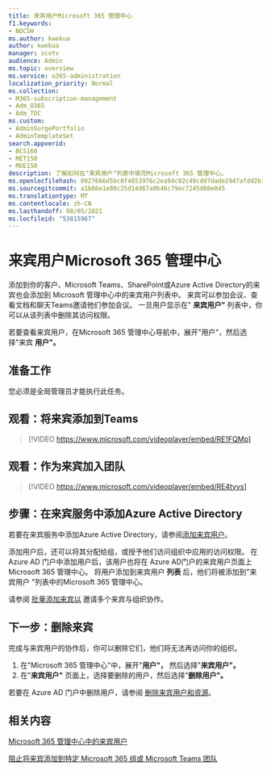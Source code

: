 ```yaml
---
title: 来宾用户Microsoft 365 管理中心
f1.keywords:
- NOCSH
ms.author: kwekua
author: kwekua
manager: scotv
audience: Admin
ms.topic: overview
ms.service: o365-administration
localization_priority: Normal
ms.collection:
- M365-subscription-management
- Adm_O365
- Adm_TOC
ms.custom:
- AdminSurgePortfolio
- AdminTemplateSet
search.appverid:
- BCS160
- MET150
- MOE150
description: 了解如何在"来宾用户"列表中填充Microsoft 365 管理中心。
ms.openlocfilehash: 0927666d5bc8f4853976c2ea94c92c49cdd7dade2947afdd2b1e980a398a5bd2
ms.sourcegitcommit: a1b66e1e80c25d14d67a9b46c79ec7245d88e045
ms.translationtype: MT
ms.contentlocale: zh-CN
ms.lasthandoff: 08/05/2021
ms.locfileid: "53815967"
---
```

# <a name="guest-users-in-microsoft-365-admin-center"></a>来宾用户Microsoft 365 管理中心

添加到你的客户、Microsoft Teams、SharePoint或Azure Active Directory的来宾也会添加到 Microsoft 管理中心中的来宾用户列表中。  来宾可以参加会议、查看文档和聊天Teams邀请他们参加会议。
一旦用户显示在" **来宾用户"** 列表中，你可以从该列表中删除其访问权限。

若要查看来宾用户，在Microsoft 365 管理中心导航中，展开"用户"，然后选择"来宾 **用户"。**

## <a name="before-you-begin"></a>准备工作

您必须是全局管理员才能执行此任务。

## <a name="watch-add-guests-to-teams"></a>观看：将来宾添加到Teams

> [!VIDEO https://www.microsoft.com/videoplayer/embed/RE1FQMp]

## <a name="watch-join-a-team-as-a-guest"></a>观看：作为来宾加入团队

> [!VIDEO https://www.microsoft.com/videoplayer/embed/RE4tyys]

## <a name="steps-add-guests-in-azure-active-directory"></a>步骤：在来宾服务中添加Azure Active Directory

若要在来宾服务中添加Azure Active Directory，请参阅[添加来宾用户](/azure/active-directory/b2b/b2b-quickstart-add-guest-users-portal)。

添加用户后，还可以将其分配给组，或授予他们访问组织中应用的访问权限。 在 Azure AD 门户中添加用户后，该用户也将在 Azure AD门户的来宾用户页面上Microsoft 365 管理中心。
将用户添加到来宾用户 **列表** 后，他们将被添加到"来宾用户 [](../create-groups/manage-guest-access-in-groups.md#add-guests-to-a-microsoft-365-group-from-the-admin-center)"列表中的Microsoft 365 管理中心。

请参阅 [批量添加来宾以](/azure/active-directory/b2b/tutorial-bulk-invite) 邀请多个来宾与组织协作。

## <a name="next-steps-remove-a-guest"></a>下一步：删除来宾

完成与来宾用户的协作后，你可以删除它们，他们将无法再访问你的组织。

1. 在"Microsoft 365 管理中心"中，展开"**用户"，** 然后选择"**来宾用户"。**
1. 在"**来宾用户"** 页面上，选择要删除的用户，然后选择"**删除用户"。**

若要在 Azure AD 门户中删除用户，请参阅 [删除来宾用户和资源](/azure/active-directory/b2b/b2b-quickstart-add-guest-users-portal#clean-up-resources)。

## <a name="related-content"></a>相关内容

[Microsoft 365 管理中心中的来宾用户](about-guest-users.md)

[阻止将来宾添加到特定 Microsoft 365 组或 Microsoft Teams 团队](../../solutions/per-group-guest-access.md)
